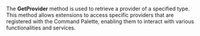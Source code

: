 The **GetProvider** method is used to retrieve a provider of a specified type. This method allows extensions to access specific providers that are registered with the Command Palette, enabling them to interact with various functionalities and services.